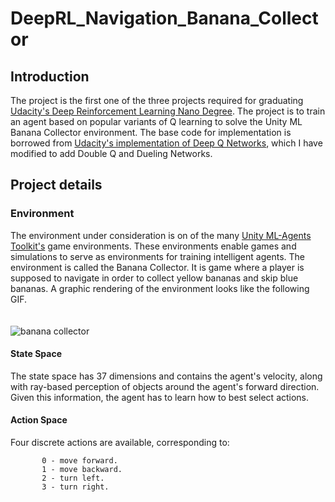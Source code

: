# DeepRL_Navigation_Banana_Collector
## Introduction
The project is the first one of the three projects required for graduating [Udacity's Deep Reinforcement Learning Nano Degree](https://www.udacity.com/course/deep-reinforcement-learning-nanodegree--nd893). The project is to train an agent based on popular variants of Q learning to solve the Unity ML Banana Collector environment. The base code for implementation is borrowed from [Udacity's implementation of Deep Q Networks](https://github.com/udacity/deep-reinforcement-learning/blob/master/dqn/exercise/Deep_Q_Network.ipynb), which I have modified to add Double Q and Dueling Networks. 


## Project details
### Environment 
The environment under consideration is on of the many [Unity ML-Agents Toolkit's](https://github.com/Unity-Technologies/ml-agents) game environments. These environments enable games and simulations to serve as environments for training intelligent agents. The environment is called the Banana Collector. It is game where a player is supposed to navigate in order to collect yellow bananas and skip blue bananas. A graphic rendering of the environment looks like the following GIF. <br/> <br/> <br/> ![banana collector](Images_GIFs/banana_collector.gif)

#### State Space
The state space has 37 dimensions and contains the agent's velocity, along with ray-based perception of objects around the agent's forward direction. Given this information, the agent has to learn how to best select actions.

#### Action Space
Four discrete actions are available, corresponding to:
```   
       0 - move forward.
       1 - move backward.
       2 - turn left.
       3 - turn right.
```
